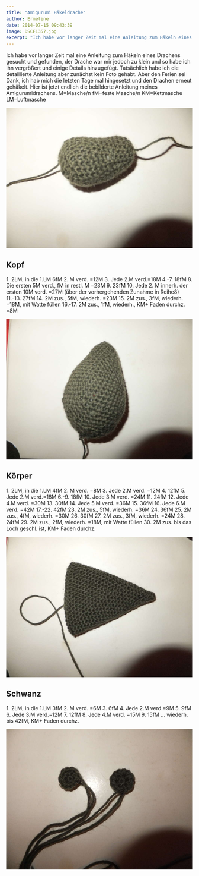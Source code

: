 ```yaml
---
title: "Amigurumi Häkeldrache"
author: Ermeline
date: 2014-07-15 09:43:39
image: DSCF1357.jpg
excerpt: "Ich habe vor langer Zeit mal eine Anleitung zum Häkeln eines Drachens gesucht und gefunden, der Drache war mir jedoch zu klein und so habe ich ihn vergrößert und einige Details hinzugefügt."
---
```


Ich habe vor langer Zeit mal eine Anleitung zum Häkeln eines Drachens
gesucht und gefunden, der Drache war mir jedoch zu klein und so habe ich
ihn vergrößert und einige Details hinzugefügt. Tatsächlich habe ich die
detaillierte Anleitung aber zunächst kein Foto gehabt. Aber den Ferien
sei Dank, ich hab mich die letzten Tage mal hingesetzt und den Drachen
erneut gehäkelt. Hier ist jetzt endlich die bebilderte Anleitung meines
Amigurumidrachens. M=Masche/n fM=feste Masche/n KM=Kettmasche
LM=Luftmasche

![DSCF1357](DSCF1357.jpg)

## Kopf 

​1. 2LM, in die 1.LM 6fM 2. M verd. =12M 3. Jede 2.M verd.=18M 4.-7.
18fM 8. Die ersten 5M verd., fM in restl. M =23M 9. 23fM 10. Jede 2. M
innerh. der ersten 10M verd. =27M (über der vorhergehenden Zunahme in
Reihe8) 11.-13. 27fM 14. 2M zus., 5fM, wiederh. =23M 15. 2M zus., 3fM,
wiederh. =18M, mit Watte füllen 16.-17. 2M zus., 1fM, wiederh., KM+
Faden durchz. =8M

![DSCF1360](DSCF1360.jpg)


## Körper

​1. 2LM, in die 1.LM 4fM 2. M verd. =8M 3. Jede 2.M verd. =12M 4. 12fM
5. Jede 2.M verd.=18M 6.-9. 18fM 10. Jede 3.M verd. =24M 11. 24fM 12.
Jede 4.M verd. =30M 13. 30fM 14. Jede 5.M verd. =36M 15. 36fM 16. Jede
6.M verd. =42M 17.-22. 42fM 23. 2M zus., 5fM, wiederh. =36M 24. 36fM 25.
2M zus., 4fM, wiederh. =30M 26. 30fM 27. 2M zus., 3fM, wiederh. =24M 28.
24fM 29. 2M zus., 2fM, wiederh. =18M, mit Watte füllen 30. 2M zus. bis
das Loch geschl. ist, KM+ Faden durchz.

![DSCF1361](DSCF1361.jpg)

## Schwanz

​1. 2LM, in die 1.LM 3fM 2. M verd. =6M 3. 6fM 4. Jede 2.M verd.=9M 5.
9fM 6. Jede 3.M verd.=12M 7. 12fM 8. Jede 4.M verd. =15M 9. 15fM …
wiederh. bis 42fM, KM+ Faden durchz.

![DSCF1362](DSCF1362.jpg)

